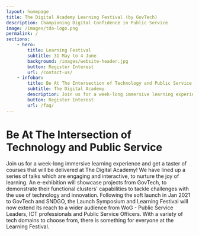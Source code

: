 ```yaml
---
layout: homepage
title: The Digital Academy Learning Festival (by GovTech)
description: Championing Digital Confidence in Public Service
image: /images/tda-logo.png
permalink: /
sections:
    - hero:
        title: Learning Festival
        subtitle: 31 May to 4 June
        background: /images/website-header.jpg
        button: Register Interest
        url: /contact-us/
    - infobar:
        title: Be At The Intersection of Technology and Public Service
        subtitle: The Digital Academy
        description: Join us for a week-long immersive learning experience and get a taster of courses that will be delivered at The Digital Academy! We have lined up a series of talks which are engaging and interactive, to nurture the joy of learning. An e-exhibition will showcase projects from GovTech, to demonstrate their functional clusters' capabilities to tackle challenges with the use of technology and innovation. Following the soft launch in Jan 2021 to GovTech and SNDGO, the Launch Symposium and Learning Festival will now extend its reach to a wider audience from WoG - Public Service Leaders, ICT professionals and Public Service Officers. With a variety of tech domains to choose from, there is something for everyone at the Learning Festival.
        button: Register Interest
        url: /faq/
---
```


# Be At The Intersection of Technology and Public Service
Join us for a week-long immersive learning experience and get a taster of courses that will be delivered at The Digital Academy!
We have lined up a series of talks which are engaging and interactive, to nurture the joy of learning.  An e-exhibition will showcase projects from GovTech, to demonstrate their functional clusters' capabilities to tackle challenges with the use of technology and innovation.
Following the soft launch in Jan 2021 to GovTech and SNDGO, the Launch Symposium and Learning Festival will now extend its reach to a wider audience from WoG - Public Service Leaders, ICT professionals and Public Service Officers. With a variety of tech domains to choose from, there is something for everyone at the Learning Festival.


